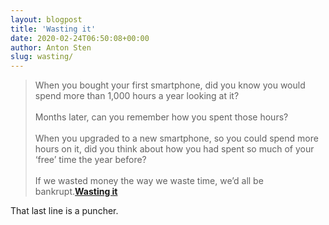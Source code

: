 ```yaml
---
layout: blogpost
title: 'Wasting it'
date: 2020-02-24T06:50:08+00:00
author: Anton Sten
slug: wasting/
---
```


>When you bought your first smartphone, did you know you would spend more than 1,000 hours a year looking at it?
<br /><br />
Months later, can you remember how you spent those hours?
<br /><br />
When you upgraded to a new smartphone, so you could spend more hours on it, did you think about how you had spent so much of your ‘free’ time the year before?
<br /><br />
If we wasted money the way we waste time, we’d all be bankrupt.**[Wasting it](https://seths.blog/2020/02/wasting-it/)**

That last line is a puncher. 
